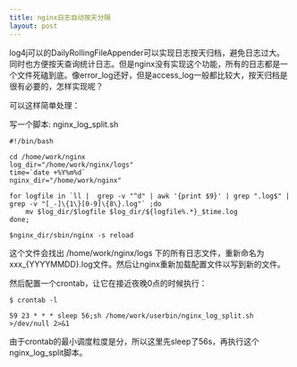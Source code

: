 ```yaml
---
title: nginx日志自动按天分隔
layout: post
---
```


log4j可以的DailyRollingFileAppender可以实现日志按天归档，避免日志过大。同时也方便按天查询统计日志。但是nginx没有实现这个功能，所有的日志都是一个文件死磕到底。像error_log还好，但是access_log一般都比较大，按天归档是很有必要的，怎样实现呢？

可以这样简单处理：

写一个脚本: nginx_log_split.sh

	#!/bin/bash

	cd /home/work/nginx
	log_dir="/home/work/nginx/logs"
	time=`date +%Y%m%d`
	nginx_dir="/home/work/nginx"

	for logfile in `ll |  grep -v "^d" | awk '{print $9}' | grep ".log$" | grep -v "[_-]\{1\}[0-9]\{8\}.log"` ;do
		mv $log_dir/$logfile $log_dir/${logfile%.*}_$time.log
	done;

	$nginx_dir/sbin/nginx -s reload


这个文件会找出 /home/work/nginx/logs 下的所有日志文件，重新命名为 xxx_{YYYYMMDD}.log文件。然后让nginx重新加载配置文件以写到新的文件。

然后配置一个crontab，让它在接近夜晚0点的时候执行：

	$ crontab -l

	59 23 * * * sleep 56;sh /home/work/userbin/nginx_log_split.sh >/dev/null 2>&1

由于crontab的最小调度粒度是分，所以这里先sleep了56s，再执行这个nginx_log_split脚本。
